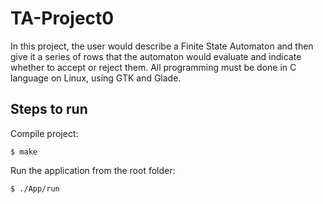 # TA-Project0
In this project, the user would describe a Finite State Automaton and then give it a series of rows that the automaton would evaluate and indicate whether to accept or reject them. All programming must be done in C language on Linux, using GTK and Glade.


## Steps to run

Compile project:
```
$ make
```
Run the application from the root folder:
```
$ ./App/run
```
